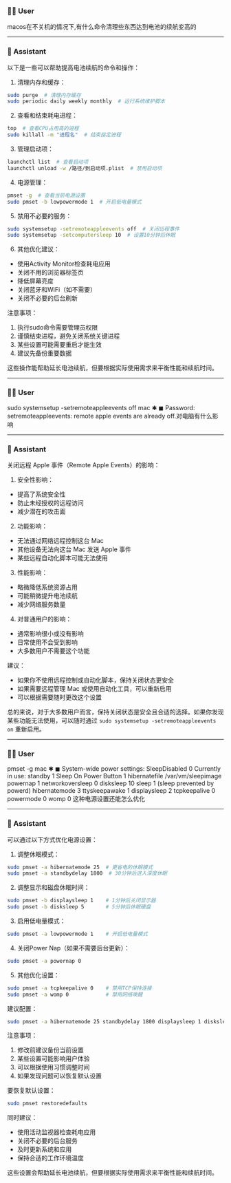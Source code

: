 ### 🧑‍💻 User

macos在不关机的情况下,有什么命令清理些东西达到电池的续航变高的

---

### 🤖 Assistant

 

以下是一些可以帮助提高电池续航的命令和操作：

1. 清理内存和缓存：
```bash
sudo purge  # 清理内存缓存
sudo periodic daily weekly monthly  # 运行系统维护脚本
```

2. 查看和结束耗电进程：
```bash
top  # 查看CPU占用高的进程
sudo killall -m "进程名"  # 结束指定进程
```

3. 管理启动项：
```bash
launchctl list  # 查看启动项
launchctl unload -w /路径/到启动项.plist  # 禁用启动项
```

4. 电源管理：
```bash
pmset -g  # 查看当前电源设置
sudo pmset -b lowpowermode 1  # 开启低电量模式
```

5. 禁用不必要的服务：
```bash
sudo systemsetup -setremoteappleevents off  # 关闭远程事件
sudo systemsetup -setcomputersleep 10  # 设置10分钟后休眠
```

6. 其他优化建议：
- 使用Activity Monitor检查耗电应用
- 关闭不用的浏览器标签页
- 降低屏幕亮度
- 关闭蓝牙和WiFi（如不需要）
- 关闭不必要的后台刷新

注意事项：
1. 执行sudo命令需要管理员权限
2. 谨慎结束进程，避免关闭系统关键进程
3. 某些设置可能需要重启才能生效
4. 建议先备份重要数据

这些操作能帮助延长电池续航，但要根据实际使用需求来平衡性能和续航时间。

---

### 🧑‍💻 User

sudo systemsetup -setremoteappleevents off                                                  mac ✱ ◼
Password:
setremoteappleevents: remote apple events are already off.对电脑有什么影响

---

### 🤖 Assistant

 

关闭远程 Apple 事件（Remote Apple Events）的影响：

1. 安全性影响：
- 提高了系统安全性
- 防止未经授权的远程访问
- 减少潜在的攻击面

2. 功能影响：
- 无法通过网络远程控制这台 Mac
- 其他设备无法向这台 Mac 发送 Apple 事件
- 某些远程自动化脚本可能无法使用

3. 性能影响：
- 略微降低系统资源占用
- 可能稍微提升电池续航
- 减少网络服务数量

4. 对普通用户的影响：
- 通常影响很小或没有影响
- 日常使用不会受到影响
- 大多数用户不需要这个功能

建议：
- 如果你不使用远程控制或自动化脚本，保持关闭状态更安全
- 如果需要远程管理 Mac 或使用自动化工具，可以重新启用
- 可以根据需要随时更改这个设置

总的来说，对于大多数用户而言，保持关闭状态是安全且合适的选择。如果你发现某些功能无法使用，可以随时通过 `sudo systemsetup -setremoteappleevents on` 重新启用。

---

### 🧑‍💻 User

 pmset -g                                                                                    mac ✱ ◼
System-wide power settings:
 SleepDisabled          0
Currently in use:
 standby              1
 Sleep On Power Button 1
 hibernatefile        /var/vm/sleepimage
 powernap             1
 networkoversleep     0
 disksleep            10
 sleep                1 (sleep prevented by powerd)
 hibernatemode        3
 ttyskeepawake        1
 displaysleep         2
 tcpkeepalive         0
 powermode            0
 womp                 0
这种电源设置还能怎么优化

---

### 🤖 Assistant

 

可以通过以下方式优化电源设置：

1. 调整休眠模式：
```bash
sudo pmset -a hibernatemode 25  # 更省电的休眠模式
sudo pmset -a standbydelay 1800  # 30分钟后进入深度休眠
```

2. 调整显示和磁盘休眠时间：
```bash
sudo pmset -b displaysleep 1    # 1分钟后关闭显示器
sudo pmset -b disksleep 5       # 5分钟后休眠硬盘
```

3. 启用低电量模式：
```bash
sudo pmset -a lowpowermode 1    # 开启低电量模式
```

4. 关闭Power Nap（如果不需要后台更新）：
```bash
sudo pmset -a powernap 0
```

5. 其他优化设置：
```bash
sudo pmset -a tcpkeepalive 0    # 禁用TCP保持连接
sudo pmset -a womp 0            # 禁用网络唤醒
```

建议配置：
```bash
sudo pmset -a hibernatemode 25 standbydelay 1800 displaysleep 1 disksleep 5 powernap 0 tcpkeepalive 0 womp 0 lowpowermode 1
```

注意事项：
1. 修改前建议备份当前设置
2. 某些设置可能影响用户体验
3. 可以根据使用习惯调整时间
4. 如果发现问题可以恢复默认设置

要恢复默认设置：
```bash
sudo pmset restoredefaults
```

同时建议：
- 使用活动监视器检查耗电应用
- 关闭不必要的后台服务
- 及时更新系统和应用
- 保持合适的工作环境温度

这些设置会帮助延长电池续航，但要根据实际使用需求来平衡性能和续航时间。

